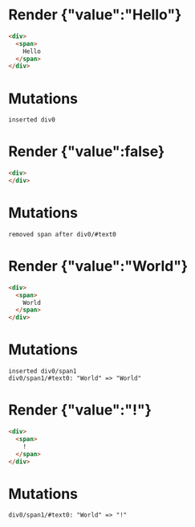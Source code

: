 # Render {"value":"Hello"}
```html
<div>
  <span>
    Hello
  </span>
</div>
```

# Mutations
```
inserted div0
```


# Render {"value":false}
```html
<div>
</div>
```

# Mutations
```
removed span after div0/#text0
```


# Render {"value":"World"}
```html
<div>
  <span>
    World
  </span>
</div>
```

# Mutations
```
inserted div0/span1
div0/span1/#text0: "World" => "World"
```


# Render {"value":"!"}
```html
<div>
  <span>
    !
  </span>
</div>
```

# Mutations
```
div0/span1/#text0: "World" => "!"
```